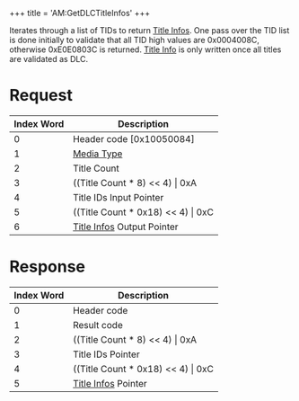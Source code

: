 +++
title = 'AM:GetDLCTitleInfos'
+++

Iterates through a list of TIDs to return [Title
Infos](Application_Manager_Services#TitleInfo "wikilink"). One pass over
the TID list is done initially to validate that all TID high values are
0x0004008C, otherwise 0xE0E0803C is returned. [Title
Info](Application_Manager_Services#TitleInfo "wikilink") is only written
once all titles are validated as DLC.

# Request

| Index Word | Description                                                                     |
|------------|---------------------------------------------------------------------------------|
| 0          | Header code \[0x10050084\]                                                      |
| 1          | [Media Type](Filesystem_services#MediaType "wikilink")                          |
| 2          | Title Count                                                                     |
| 3          | ((Title Count \* 8) \<\< 4) \| 0xA                                              |
| 4          | Title IDs Input Pointer                                                         |
| 5          | ((Title Count \* 0x18) \<\< 4) \| 0xC                                           |
| 6          | [Title Infos](Application_Manager_Services#TitleInfo "wikilink") Output Pointer |

# Response

| Index Word | Description                                                              |
|------------|--------------------------------------------------------------------------|
| 0          | Header code                                                              |
| 1          | Result code                                                              |
| 2          | ((Title Count \* 8) \<\< 4) \| 0xA                                       |
| 3          | Title IDs Pointer                                                        |
| 4          | ((Title Count \* 0x18) \<\< 4) \| 0xC                                    |
| 5          | [Title Infos](Application_Manager_Services#TitleInfo "wikilink") Pointer |
